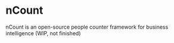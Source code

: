 # nCount
nCount is an open-source people counter framework for business intelligence (WIP, not finished)
